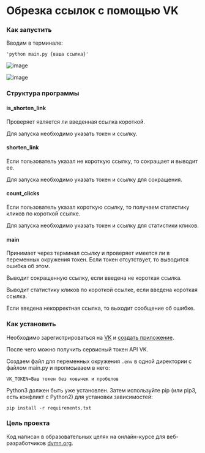 # Обрезка ссылок с помощью VK

### Как запустить
Вводим в терминале:
```
'python main.py {ваша ссылка}'
```

![image](https://github.com/user-attachments/assets/1bdf0d0d-3368-40db-9967-cf303e68ced8)

![image](https://github.com/user-attachments/assets/749cc4ca-9587-4c9b-ba1a-d9909596d256)

### Структура программы

#### is_shorten_link
Проверяет является ли введенная ссылка короткой.

Для запуска необходимо указать токен и ссылку.

#### shorten_link
Если пользователь указал не короткую ссылку, то сокращает и выводит ее.

Для запуска необходимо указать токен и ссылку для сокращения.

#### count_clicks
Если пользователь указал короткую ссылку, то получаем статистику кликов по короткой ссылке.

Для запуска необходимо указать токен и ссылку для статистики кликов.

#### main
Принимает через терминал ссылку и проверяет имеется ли в переменных окружения токен. Если токен отсутствует, то выводится ошибка об этом.

Выводит сокращенную ссылку, если введена не короткая ссылка.

Выводит статистику кликов по короткой ссылке, если введена короткая ссылка.

Если введена некорректная ссылка, то выходит сообщение об ошибке.

### Как установить
Необходимо зарегистрироваться на [VK](https://vk.com) и [создать приложение](https://id.vk.com/about/business/go/docs/ru/vkid/latest/vk-id/connection/create-application).

После чего можно получить сервисный токен API VK.

Создаем файл для переменных окружения `.env` в одной директории с файлом main.py и прописываем в него:
```
VK_TOKEN=Ваш токен без ковычек и пробелов
```

Python3 должен быть уже установлен. Затем используйте pip (или pip3, есть конфликт с Python2) для установки зависимостей:
```
pip install -r requirements.txt
```
### Цель проекта
Код написан в образовательных целях на онлайн-курсе для веб-разработчиков [dvmn.org](https://dvmn.org/).
